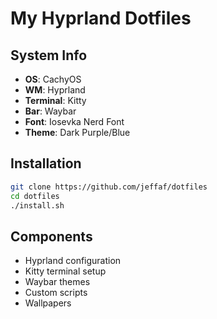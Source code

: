 # My Hyprland Dotfiles

## System Info
- **OS**: CachyOS
- **WM**: Hyprland
- **Terminal**: Kitty
- **Bar**: Waybar
- **Font**: Iosevka Nerd Font
- **Theme**: Dark Purple/Blue

## Installation
```bash
git clone https://github.com/jeffaf/dotfiles
cd dotfiles
./install.sh
```

## Components
- Hyprland configuration
- Kitty terminal setup
- Waybar themes
- Custom scripts
- Wallpapers
